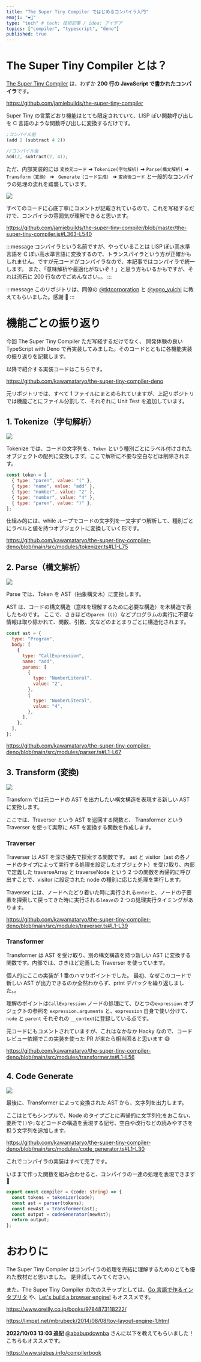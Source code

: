 ```yaml
---
title: "The Super Tiny Compiler ではじめるコンパイラ入門"
emoji: "❤️‍🔥"
type: "tech" # tech: 技術記事 / idea: アイデア
topics: ["compiler", "typescript", "deno"]
published: true
---
```


# The Super Tiny Compiler とは？

[The Super Tiny Compiler](https://github.com/jamiebuilds/the-super-tiny-compiler) は、わずか **200 行の JavaScript で書かれたコンパイラ**です。

https://github.com/jamiebuilds/the-super-tiny-compiler

Super Tiny の言葉どおり機能はとても限定されていて、LISP ぽい関数呼び出しを C 言語のような関数呼び出しに変換するだけです。

```lisp
;コンパイル前
(add 2 (subtract 4 2))
```

```c
//コンパイル後
add(2, subtract(2, 4));
```

ただ、内部実装的には `変換元コード` ➜ `Tokenize(字句解析)` ➜ `Parse(構文解析)` ➜ `Transform（変換）` ➜ ` Generate（コード生成）` ➜ `変換後コード` と一般的なコンパイラの処理の流れを踏襲しています。

![](/images/302577a69c06b7/2022-10-02-19-58-15.png)

すべてのコードに心底丁寧にコメントが記載されているので、これを写経するだけで、コンパイラの雰囲気が理解できると思います。

https://github.com/jamiebuilds/the-super-tiny-compiler/blob/master/the-super-tiny-compiler.js#L363-L540

:::message
コンパイラという名前ですが、やっていることは LISP ぽい高水準言語を C ぽい高水準言語に変換するので、トランスパイラという方が正確かもしれません。ですが元コードがコンパイラなので、本記事ではコンパイラで統一します。
また、「意味解析や最適化がないぞ！」と思う方もいるかもですが、それは流石に 200 行なのでごめんなさい。。
:::

:::message
このリポジトリは、同僚の [@tktcorporation](https://twitter.com/tktcorporation) と [@yogo_yuichi](https://twitter.com/yogo_yuichi) に教えてもらいました。感謝 🙏
:::

# 機能ごとの振り返り

今回 The Super Tiny Compiler ただ写経するだけでなく、 開発体験の良い TypeScript with Deno で再実装してみました。そのコードとともに各機能実装の振り返りを記載します。

以降で紹介する実装コードはこちらです。

https://github.com/kawamataryo/the-super-tiny-compiler-deno

元リポジトリでは、すべて 1 ファイルにまとめられていますが、上記リポジトリでは機能ごとにファイル分割して、それぞれに Unit Test を追加しています。

## 1. Tokenize（字句解析）

![](/images/302577a69c06b7/2022-10-02-19-59-38.png)

Tokenize では、コードの文字列を、`Token` という種別ごとにラベル付けされたオブジェクトの配列に変換します。ここで解析に不要な空白などは削除されます。

```js
const token = [
  { type: "paren", value: "(" },
  { type: "name", value: "add" },
  { type: "number", value: "2" },
  { type: "number", value: "4" },
  { type: "paren", value: ")" },
];
```

仕組み的には、while ループでコードの文字列を一文字ずつ解析して、種別ごとにラベルと値を持つオブジェクトに変換していく形です。

https://github.com/kawamataryo/the-super-tiny-compiler-deno/blob/main/src/modules/tokenizer.ts#L1-L75

## 2. Parse（構文解析）

![](/images/302577a69c06b7/2022-10-02-20-00-38.png)

Parse では、Token を AST（抽象構文木）に変換します。

AST は、コードの構文構造（意味を理解するために必要な構造）を木構造で表したものです。
ここで、さきほどの`paren`（`()`）などプログラムの実行に不要な情報は取り除かれて、関数、引数、文などのまとまりごとに構造化されます。

```js
const ast = {
  type: "Program",
  body: [
    {
      type: "CallExpression",
      name: "add",
      params: [
        {
          type: "NumberLiteral",
          value: "2",
        },
        {
          type: "NumberLiteral",
          value: "4",
        },
      ],
    },
  ],
};
```

https://github.com/kawamataryo/the-super-tiny-compiler-deno/blob/main/src/modules/parser.ts#L1-L67

## 3. Transform (変換)

![](/images/302577a69c06b7/2022-10-02-20-00-55.png)

Transform では元コードの AST を出力したい構文構造を表現する新しい AST に変換します。

ここでは、Traverser という AST を巡回する関数と、 Transformer という Traverser を使って実際に AST を変換する関数を作成します。

### Traverser

Traverser は AST を深さ優先で探索する関数です。
ast と visitor（ast の各ノードのタイプによって実行する処理を設定したオブジェクト）を受け取り、内部で定義した traverseArray と traverseNode という 2 つの関数を再帰的に呼び出すことで、visitor に設定された node の種別に応じた処理を実行します。

Traverser には、ノードへたどり着いた時に実行される`enter`と、ノードの子要素を探索して戻ってきた時に実行される`leave`の 2 つの処理実行タイミングがあります。

https://github.com/kawamataryo/the-super-tiny-compiler-deno/blob/main/src/modules/traverser.ts#L1-L39

### Transformer

Transformer は AST を受け取り、別の構文構造を持つ新しい AST に変換する関数です。内部では、さきほど定義した Traverser を使っています。

個人的にここの実装が 1 番のハマりポイントでした。
最初、なぜこのコードで新しい AST が出力できるのか全然わからず、print デバックを繰り返しました。。

理解のポイントは`CallExpression` ノードの処理にて、ひとつの`expression` オブジェクトの参照を `expression.arguments` と、`expression` 自身で使い分けて、`node` と `parent` それぞれの `__context`に登録している点です。

元コードにもコメントされていますが、これはなかなか Hacky なので、コードレビュー依頼でこの実装を使った PR が来たら相当困ると思います 😅

https://github.com/kawamataryo/the-super-tiny-compiler-deno/blob/main/src/modules/transformer.ts#L1-L56

## 4. Code Generate

![](/images/302577a69c06b7/2022-10-02-20-01-41.png)

最後に、Transformer によって変換された AST から、文字列を出力します。

ここはとてもシンプルで、Node のタイプごとに再帰的に文字列化をおこない、要所で`()`や`;`などコードの構造を表現する記号、空白や改行などの読みやすさを担う文字列を追加します。

https://github.com/kawamataryo/the-super-tiny-compiler-deno/blob/main/src/modules/code_generator.ts#L1-L30

これでコンパイラの実装はすべて完了です。

いままで作った関数を組み合わせると、コンパイラの一連の処理を表現できます 🎉

```ts
export const compiler = (code: string) => {
  const tokens = tokenizer(code);
  const ast = parser(tokens);
  const newAst = transformer(ast);
  const output = codeGenerator(newAst);
  return output;
};
```

# おわりに

The Super Tiny Compiler はコンパイラの処理を完結に理解するためのとても優れた教材だと思いました。
是非試してみてください。

また、The Super Tiny Compiler の次のステップとしては、[Go 言語で作るインタプリタ](https://www.oreilly.co.jp/books/9784873118222/) や、[Let's build a browser engine!](https://limpet.net/mbrubeck/2014/08/08/toy-layout-engine-1.html) もオススメです。

https://www.oreilly.co.jp/books/9784873118222/

https://limpet.net/mbrubeck/2014/08/08/toy-layout-engine-1.html

**2022/10/03 13:03 追記**
[@ababupdownba](https://twitter.com/ababupdownba) さんに以下を教えてもらいました！こちらもオススメです。

https://www.sigbus.info/compilerbook

